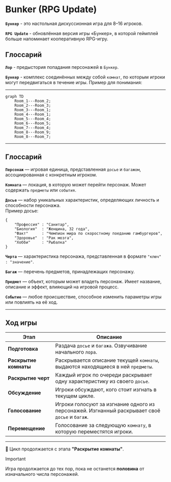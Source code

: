 # Bunker (RPG Update)

**`Бункер`** - это настольная дискуссионная игра для 8–16 игроков.

**`RPG Update`** - обновлённая версия игры «Бункер», в которой геймплей больше напоминает кооперативную RPG-игру.

## Глоссарий

**`Лор`** - предыстория попадания персонажей в `Бункер`.

**`Бункер`** - комплекс соединённых между собой `комнат`, по которым игроки могут передвигаться в течение игры. Пример для понимания:

---

```mermaid
graph TD
    Room_1---Room_2;
    Room_2---Room_3;
    Room_3---Room_1;
    Room_4---Room_1;
    Room_5---Room_4;
    Room_6---Room_5;
    Room_7---Room_4;
    Room_8---Room_9;
    Room_8---Room_7;
```

---

## Глоссарий

**`Персонаж`** — игровая единица, представленная `досье` и `багажом`, ассоциированная с конкретным игроком.

**`Комната`** — локация, в которую может перейти персонаж. Может содержать `предметы` или `события`.

**`Досье`** — набор уникальных характеристик, определяющих личность и способности персонажа.  
Пример досье:
```
{
    "Профессия" : "Санитар",
    "Биология"  : "Женщина, 32 года",
    "Факт"      : "Чемпион мира по скоростному поеданию гамбургеров",
    "Здоровье"  : "Рак мозга",
    "Хобби"     : "Рыбалка"
}
```

**`Черта`** — характеристика персонажа, представленная в формате `"ключ" : "значение"`.

**`Багаж`** — перечень предметов, принадлежащих персонажу.

**`Предмет`** — объект, которым может владеть персонаж. Имеет название, описание и эффект, влияющий на игровой процесс.

**`Событие`** — любое происшествие, способное изменить параметры игры или повлиять на её ход.

---

## Ход игры

| Этап                 | Описание |
|---|---|
| **Подготовка**        | Раздача `досье` и `багажа`. Озвучивание начального `лора`. |
| **Раскрытие комнаты** | Раскрывается описание текущей `комнаты`, выдаются находящиеся в ней `предметы`. |
| **Раскрытие черт**    | Каждый игрок по очереди раскрывает одну характеристику из своего `досье`. |
| **Обсуждение**        | Игроки обсуждают, кого стоит изгнать в текущем цикле. |
| **Голосование**       | Игроки голосуют за изгнание одного из персонажей. Изгнанный раскрывает своё `досье` и `багаж`. |
| **Перемещение**       | Голосование за следующую `комнату`, в которую переместятся игроки. |

---

🔁 Цикл продолжается с этапа **"Раскрытие комнаты"**.

> [!IMPORTANT]
> Игра продолжается до тех пор, пока не останется **половина** от изначального числа персонажей.
